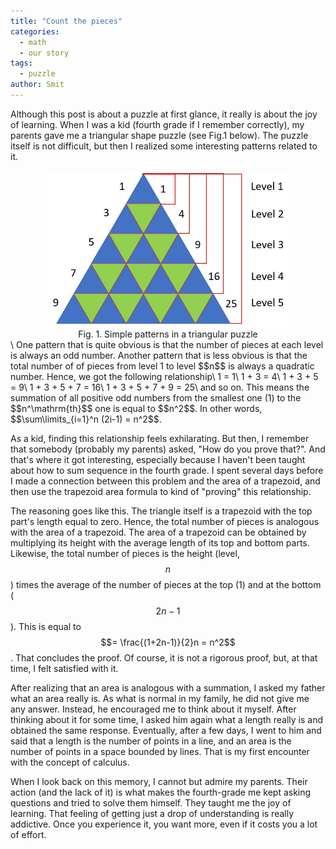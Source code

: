```yaml
---
title: "Count the pieces"
categories:
  - math
  - our story
tags:
  - puzzle
author: Smit
---
```

Although this post is about a puzzle at first glance, it really is about the joy of learning. When I was a kid (fourth grade if I remember correctly), my parents gave me a triangular shape puzzle (see Fig.1 below). The puzzle itself is not difficult, but then I realized some interesting patterns related to it.

<div align="center">
<img src="/images/trianglePuzzle.jpg" alt="trianglePuzzle" width="383" height="250" title="Triangular Puzzle"/><br/>
Fig. 1. Simple patterns in a triangular puzzle
</div>
\
One pattern that is quite obvious is that the number of pieces at each level is always an odd number. Another pattern that is less obvious is that the total number of of pieces from level 1 to level $$n$$ is always a quadratic number. Hence, we got the following relationship\
1 = 1\
1 + 3 = 4\
1 + 3 + 5 = 9\
1 + 3 + 5 + 7 = 16\
1 + 3 + 5 + 7 + 9 = 25\
and so on. This means the summation of all positive odd numbers from the smallest one (1) to the $$n^\mathrm{th}$$ one is equal to $$n^2$$. In other words, $$\sum\limits_{i=1}^n (2i-1) = n^2$$.

As a kid, finding this relationship feels exhilarating. But then, I remember that somebody (probably my parents) asked, "How do you prove that?". And that's where it got interesting, especially because I haven't been taught about how to sum sequence in the fourth grade. I spent several days before I made a connection between this problem and the area of a trapezoid, and then use the trapezoid area formula to kind of "proving" this relationship.

The reasoning goes like this. The triangle itself is a trapezoid with the top part's length equal to zero. Hence, the total number of pieces is analogous with the area of a trapezoid. The area of a trapezoid can be obtained by multiplying its height with the average length of its top and bottom parts. Likewise, the total number of pieces is the height (level, $$n$$) times the average of the number of pieces at the top (1) and at the bottom ($$2n-1$$). This is equal to $$= \frac{(1+2n-1)}{2}n = n^2$$. That concludes the proof. Of course, it is not a rigorous proof, but, at that time, I felt satisfied with it.

After realizing that an area is analogous with a summation, I asked my father what an area really is. As what is normal in my family, he did not give me any answer. Instead, he encouraged me to think about it myself. After thinking about it for some time, I asked him again what a length really is and obtained the same response. Eventually, after a few days, I went to him and said that a length is the number of points in a line, and an area is the number of points in a space bounded by lines. That is my first encounter with the concept of calculus.

When I look back on this memory, I cannot but admire my parents. Their action (and the lack of it) is what makes the fourth-grade me kept asking questions and tried to solve them himself. They taught me the joy of learning. That feeling of getting just a drop of understanding is really addictive. Once you experience it, you want more, even if it costs you a lot of effort.